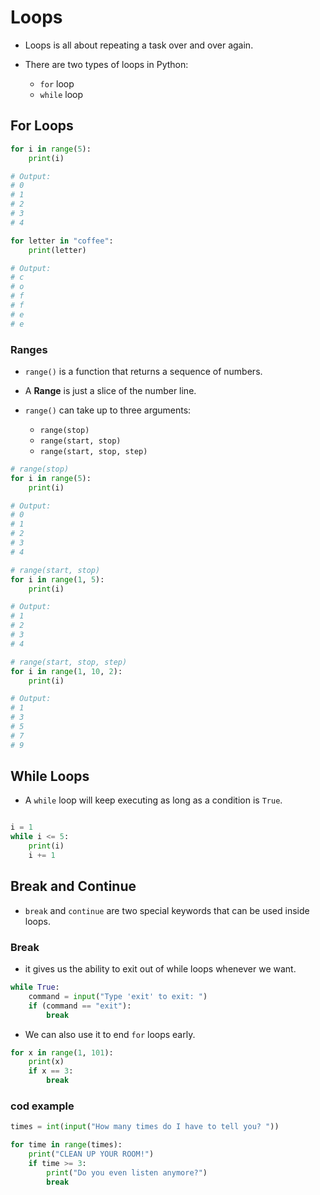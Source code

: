 # Loops

- Loops is all about repeating a task over and over again.
- There are two types of loops in Python:

  - `for` loop
  - `while` loop

## For Loops

```python
for i in range(5):
    print(i)

# Output:
# 0
# 1
# 2
# 3
# 4

for letter in "coffee":
    print(letter)

# Output:
# c
# o
# f
# f
# e
# e
```

### Ranges

- `range()` is a function that returns a sequence of numbers.
- A **Range** is just a slice of the number line.
- `range()` can take up to three arguments:

  - `range(stop)`
  - `range(start, stop)`
  - `range(start, stop, step)`

```python
# range(stop)
for i in range(5):
    print(i)

# Output:
# 0
# 1
# 2
# 3
# 4
```

```python
# range(start, stop)
for i in range(1, 5):
    print(i)

# Output:
# 1
# 2
# 3
# 4
```

```python
# range(start, stop, step)
for i in range(1, 10, 2):
    print(i)

# Output:
# 1
# 3
# 5
# 7
# 9
```

## While Loops

- A `while` loop will keep executing as long as a condition is `True`.

```python

i = 1
while i <= 5:
    print(i)
    i += 1

```

## Break and Continue

- `break` and `continue` are two special keywords that can be used inside loops.

### Break

- it gives us the ability to exit out of while loops whenever we want.

```python
while True:
    command = input("Type 'exit' to exit: ")
    if (command == "exit"):
        break
```

- We can also use it to end `for` loops early.

```python
for x in range(1, 101):
    print(x)
    if x == 3:
        break
```

### cod example

```python
times = int(input("How many times do I have to tell you? "))

for time in range(times):
    print("CLEAN UP YOUR ROOM!")
    if time >= 3:
        print("Do you even listen anymore?")
        break
```
